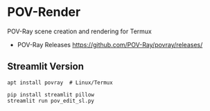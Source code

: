 # POV-Render
POV-Ray scene creation and rendering for Termux

- POV-Ray Releases https://github.com/POV-Ray/povray/releases/
## Streamlit Version

```
apt install povray  # Linux/Termux
```

```
pip install streamlit pillow
streamlit run pov_edit_sl.py
```

